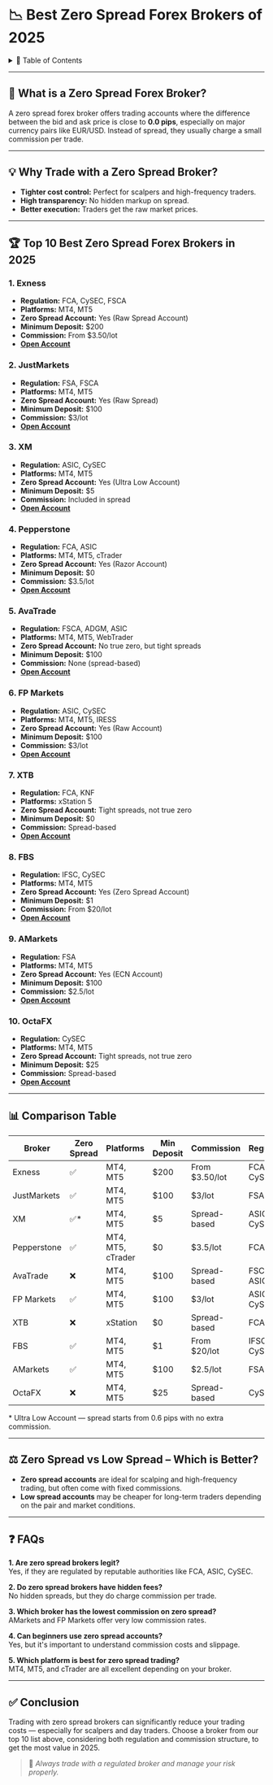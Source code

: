# 📉 Best Zero Spread Forex Brokers of 2025

<details>
<summary>📌 Table of Contents</summary>

- [What is a Zero Spread Forex Broker?](#what-is-a-zero-spread-forex-broker)
- [Why Trade with a Zero Spread Broker?](#why-trade-with-a-zero-spread-broker)
- [Top 10 Best Zero Spread Forex Brokers in 2025](#top-10-best-zero-spread-forex-brokers-in-2025)
  - [1. Exness](#1-exness)
  - [2. JustMarkets](#2-justmarkets)
  - [3. XM](#3-xm)
  - [4. Pepperstone](#4-pepperstone)
  - [5. AvaTrade](#5-avatrade)
  - [6. FP Markets](#6-fp-markets)
  - [7. XTB](#7-xtb)
  - [8. FBS](#8-fbs)
  - [9. AMarkets](#9-amarkets)
  - [10. OctaFX](#10-octafx)
- [Comparison Table](#comparison-table)
- [Zero Spread vs Low Spread – Which is Better?](#zero-spread-vs-low-spread--which-is-better)
- [FAQs](#faqs)
- [Conclusion](#conclusion)

</details>

---

## 🧾 What is a Zero Spread Forex Broker?
A zero spread forex broker offers trading accounts where the difference between the bid and ask price is close to **0.0 pips**, especially on major currency pairs like EUR/USD. Instead of spread, they usually charge a small commission per trade.

---

## 💡 Why Trade with a Zero Spread Broker?
- **Tighter cost control:** Perfect for scalpers and high-frequency traders.
- **High transparency:** No hidden markup on spread.
- **Better execution:** Traders get the raw market prices.

---

## 🏆 Top 10 Best Zero Spread Forex Brokers in 2025

### 1. Exness
- **Regulation:** FCA, CySEC, FSCA
- **Platforms:** MT4, MT5
- **Zero Spread Account:** Yes (Raw Spread Account)
- **Minimum Deposit:** $200
- **Commission:** From $3.50/lot
- **[Open Account](https://one.exnesstrack.org/a/english23)**

### 2. JustMarkets
- **Regulation:** FSA, FSCA
- **Platforms:** MT4, MT5
- **Zero Spread Account:** Yes (Raw Spread)
- **Minimum Deposit:** $100
- **Commission:** $3/lot
- **[Open Account](https://one.justmarkets.link/a/79iqw0j6nj)**

### 3. XM
- **Regulation:** ASIC, CySEC
- **Platforms:** MT4, MT5
- **Zero Spread Account:** Yes (Ultra Low Account)
- **Minimum Deposit:** $5
- **Commission:** Included in spread
- **[Open Account](https://clicks.pipaffiliates.com/c?c=589901&l=en&p=0)**

### 4. Pepperstone
- **Regulation:** FCA, ASIC
- **Platforms:** MT4, MT5, cTrader
- **Zero Spread Account:** Yes (Razor Account)
- **Minimum Deposit:** $0
- **Commission:** $3.5/lot
- **[Open Account](https://trk.pepperstonepartners.com/aff_c?offer_id=367&aff_id=33954)**

### 5. AvaTrade
- **Regulation:** FSCA, ADGM, ASIC
- **Platforms:** MT4, MT5, WebTrader
- **Zero Spread Account:** No true zero, but tight spreads
- **Minimum Deposit:** $100
- **Commission:** None (spread-based)
- **[Open Account](https://www.avatrade.com?versionId=10301&tag=194438)**

### 6. FP Markets
- **Regulation:** ASIC, CySEC
- **Platforms:** MT4, MT5, IRESS
- **Zero Spread Account:** Yes (Raw Account)
- **Minimum Deposit:** $100
- **Commission:** $3/lot
- **[Open Account](https://www.fpmarkets.com/?redir=stv&fpm-affiliate-utm-source=IB&fpm-affiliate-agt=56244)**

### 7. XTB
- **Regulation:** FCA, KNF
- **Platforms:** xStation 5
- **Zero Spread Account:** Tight spreads, not true zero
- **Minimum Deposit:** $0
- **Commission:** Spread-based
- **[Open Account](https://link-pso.xtb.com/pso/zrUCY)**

### 8. FBS
- **Regulation:** IFSC, CySEC
- **Platforms:** MT4, MT5
- **Zero Spread Account:** Yes (Zero Spread Account)
- **Minimum Deposit:** $1
- **Commission:** From $20/lot
- **[Open Account](https://fbs.partners?ibl=587836&ibp=21398815)**

### 9. AMarkets
- **Regulation:** FSA
- **Platforms:** MT4, MT5
- **Zero Spread Account:** Yes (ECN Account)
- **Minimum Deposit:** $100
- **Commission:** $2.5/lot
- **[Open Account](https://amarketstrading.co/?g=WNRAN9)**

### 10. OctaFX
- **Regulation:** CySEC
- **Platforms:** MT4, MT5
- **Zero Spread Account:** Tight spreads, not true zero
- **Minimum Deposit:** $25
- **Commission:** Spread-based
- **[Open Account](https://my.octafx.com/open-account/?refid=ib35647800)**

---

## 📊 Comparison Table

| Broker       | Zero Spread | Platforms       | Min Deposit | Commission       | Regulation        |
|--------------|-------------|-----------------|-------------|------------------|-------------------|
| Exness       | ✅           | MT4, MT5        | $200        | From $3.50/lot   | FCA, CySEC        |
| JustMarkets  | ✅           | MT4, MT5        | $100        | $3/lot           | FSA, FSCA         |
| XM           | ✅*          | MT4, MT5        | $5          | Spread-based     | ASIC, CySEC       |
| Pepperstone  | ✅           | MT4, MT5, cTrader | $0        | $3.5/lot         | FCA, ASIC         |
| AvaTrade     | ❌           | MT4, MT5        | $100        | Spread-based     | FSCA, ASIC        |
| FP Markets   | ✅           | MT4, MT5        | $100        | $3/lot           | ASIC, CySEC       |
| XTB          | ❌           | xStation        | $0          | Spread-based     | FCA, KNF          |
| FBS          | ✅           | MT4, MT5        | $1          | From $20/lot     | IFSC, CySEC       |
| AMarkets     | ✅           | MT4, MT5        | $100        | $2.5/lot         | FSA               |
| OctaFX       | ❌           | MT4, MT5        | $25         | Spread-based     | CySEC             |

\* Ultra Low Account — spread starts from 0.6 pips with no extra commission.

---

## ⚖️ Zero Spread vs Low Spread – Which is Better?
- **Zero spread accounts** are ideal for scalping and high-frequency trading, but often come with fixed commissions.
- **Low spread accounts** may be cheaper for long-term traders depending on the pair and market conditions.

---

## ❓ FAQs

**1. Are zero spread brokers legit?**  
Yes, if they are regulated by reputable authorities like FCA, ASIC, CySEC.

**2. Do zero spread brokers have hidden fees?**  
No hidden spreads, but they do charge commission per trade.

**3. Which broker has the lowest commission on zero spread?**  
AMarkets and FP Markets offer very low commission rates.

**4. Can beginners use zero spread accounts?**  
Yes, but it's important to understand commission costs and slippage.

**5. Which platform is best for zero spread trading?**  
MT4, MT5, and cTrader are all excellent depending on your broker.

---

## ✅ Conclusion
Trading with zero spread brokers can significantly reduce your trading costs — especially for scalpers and day traders. Choose a broker from our top 10 list above, considering both regulation and commission structure, to get the most value in 2025.

> 📌 *Always trade with a regulated broker and manage your risk properly.*
